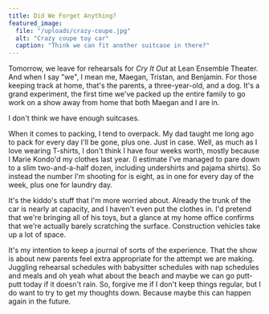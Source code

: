 ```yaml
---
title: Did We Forget Anything?
featured_image:
  file: "/uploads/crazy-coupe.jpg"
  alt: "Crazy coupe toy car"
  caption: "Think we can fit another suitcase in there?"
---
```


Tomorrow, we leave for rehearsals for _Cry It Out_ at Lean Ensemble Theater. And when I say "we", I mean me, Maegan, Tristan, and Benjamin. For those keeping track at home, that's the parents, a three-year-old, and a dog. It's a grand experiment, the first time we've packed up the entire family to go work on a show away from home that both Maegan and I are in.

I don't think we have enough suitcases.

<!--more-->

When it comes to packing, I tend to overpack. My dad taught me long ago to pack for every day I'll be gone, plus one. Just in case. Well, as much as I love wearing T-shirts, I don't think I have four weeks worth, mostly because I Marie Kondo'd my clothes last year. (I estimate I've managed to pare down to a slim two-and-a-half dozen, including undershirts and pajama shirts). So instead the number I'm shooting for is eight, as in one for every day of the week, plus one for laundry day.

It's the kiddo's stuff that I'm more worried about. Already the trunk of the car is nearly at capacity, and I haven't even put the clothes in. I'd pretend that we're bringing all of his toys, but a glance at my home office confirms that we're actually barely scratching the surface. Construction vehicles take up a lot of space.

It's my intention to keep a journal of sorts of the experience. That the show is about new parents feel extra appropriate for the attempt we are making. Juggling rehearsal schedules with babysitter schedules with nap schedules and meals and oh yeah what about the beach and maybe we can go putt-putt today if it doesn't rain. So, forgive me if I don't keep things regular, but I do want to try to get my thoughts down. Because maybe this can happen again in the future.
